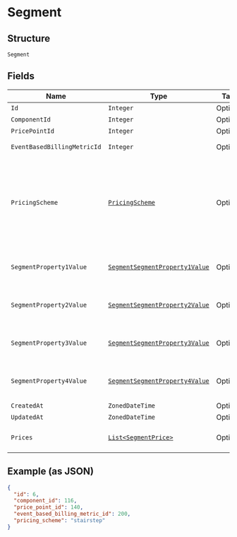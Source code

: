 
# Segment

## Structure

`Segment`

## Fields

| Name | Type | Tags | Description | Getter | Setter |
|  --- | --- | --- | --- | --- | --- |
| `Id` | `Integer` | Optional | - | Integer getId() | setId(Integer id) |
| `ComponentId` | `Integer` | Optional | - | Integer getComponentId() | setComponentId(Integer componentId) |
| `PricePointId` | `Integer` | Optional | - | Integer getPricePointId() | setPricePointId(Integer pricePointId) |
| `EventBasedBillingMetricId` | `Integer` | Optional | - | Integer getEventBasedBillingMetricId() | setEventBasedBillingMetricId(Integer eventBasedBillingMetricId) |
| `PricingScheme` | [`PricingScheme`](../../doc/models/pricing-scheme.md) | Optional | The identifier for the pricing scheme. See [Product Components](https://help.chargify.com/products/product-components.html) for an overview of pricing schemes. | PricingScheme getPricingScheme() | setPricingScheme(PricingScheme pricingScheme) |
| `SegmentProperty1Value` | [`SegmentSegmentProperty1Value`](../../doc/models/containers/segment-segment-property-1-value.md) | Optional | This is a container for one-of cases. | SegmentSegmentProperty1Value getSegmentProperty1Value() | setSegmentProperty1Value(SegmentSegmentProperty1Value segmentProperty1Value) |
| `SegmentProperty2Value` | [`SegmentSegmentProperty2Value`](../../doc/models/containers/segment-segment-property-2-value.md) | Optional | This is a container for one-of cases. | SegmentSegmentProperty2Value getSegmentProperty2Value() | setSegmentProperty2Value(SegmentSegmentProperty2Value segmentProperty2Value) |
| `SegmentProperty3Value` | [`SegmentSegmentProperty3Value`](../../doc/models/containers/segment-segment-property-3-value.md) | Optional | This is a container for one-of cases. | SegmentSegmentProperty3Value getSegmentProperty3Value() | setSegmentProperty3Value(SegmentSegmentProperty3Value segmentProperty3Value) |
| `SegmentProperty4Value` | [`SegmentSegmentProperty4Value`](../../doc/models/containers/segment-segment-property-4-value.md) | Optional | This is a container for one-of cases. | SegmentSegmentProperty4Value getSegmentProperty4Value() | setSegmentProperty4Value(SegmentSegmentProperty4Value segmentProperty4Value) |
| `CreatedAt` | `ZonedDateTime` | Optional | - | ZonedDateTime getCreatedAt() | setCreatedAt(ZonedDateTime createdAt) |
| `UpdatedAt` | `ZonedDateTime` | Optional | - | ZonedDateTime getUpdatedAt() | setUpdatedAt(ZonedDateTime updatedAt) |
| `Prices` | [`List<SegmentPrice>`](../../doc/models/segment-price.md) | Optional | **Constraints**: *Minimum Items*: `1` | List<SegmentPrice> getPrices() | setPrices(List<SegmentPrice> prices) |

## Example (as JSON)

```json
{
  "id": 6,
  "component_id": 116,
  "price_point_id": 140,
  "event_based_billing_metric_id": 200,
  "pricing_scheme": "stairstep"
}
```

